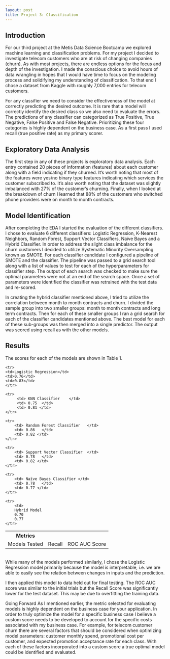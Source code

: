 ```yaml
---
layout: post
title: Project 3: Classification
---
```

## Introduction
For our third project at the Metis Data Science Bootcamp we explored machine learning and classification problems.  For my project I decided to investigate telecom customers who are at risk of changing companies (churn).  As with most projects, there are endless options for the focus and depth of the investigation.  I made the conscious choice to avoid hours of data wrangling in hopes that I would have time to focus on the modeling process and solidifying my understanding of classification.  To that end I chose a dataset from Kaggle with roughly 7,000 entries for telecom customers. 

For any classifier we need to consider the effectiveness of the model at correctly predicting the desired outcome.  It is rare that a model will correctly identify the desired class so we also need to evaluate the errors.  The predictions of any classifier can categorized as True Positive, True Negative, False Positive and False Negative.  Prioritizing these four categories is highly dependent on the business case.  As a first pass I used recall (true positive rate) as my primary scorer.

## Exploratory Data Analysis
The first step in any of these projects is exploratory data analysis.   Each entry contained 20 pieces of information (features) about each customer along with a field indicating if they churned.   It’s worth noting that most of the features were yes/no binary type features indicating which services the customer subscribed to.  It’s also worth noting that the dataset was slightly imbalanced with 27% of the customer’s churning.  Finally, when I looked at the breakdown of churn I learned that 88% of the customers who switched phone providers were on month to month contracts.

## Model Identification
After completing the EDA I started the evaluation of the different classifiers.  I chose to evaluate 6 different classifiers: Logistic Regression, K-Nearest Neighbors, Random Forest, Support Vector Classifiers, Naïve Bayes and a Hybrid Classifier.  In order to address the slight class imbalance for the churn customers I decided to utilize Systematic Minority Oversampling known as SMOTE.  For each classifier candidate I configured a pipeline of SMOTE and the classifier.  The pipeline was passed to a grid search tool along with a list of values to test for each of the hyperparameters for classifier step.  The output of each search was checked to make sure the optimal parameters were not at an end of the search space.  Once a set of parameters were identified the classifier was retrained with the test data and re-scored.

In creating the hybrid classifier mentioned above, I tried to utilize the correlation between month to month contracts and churn.  I divided the sample group into two smaller groups: month to month contracts and long term contracts.  Then for each of these smaller groups I ran a grid search for each of the classifier candidates mentioned above.  The best model for each of these sub-groups was then merged into a single predictor.  The output was scored using recall as with the other models.

## Results
The scores for each of the models are shown in Table 1.

<table>
<th> Metrics </th>
    <tr>
    <td>Models Tested</td>
    <td>Recall</td>	
    <td>ROC AUC Score</td>
    </tr>

    <tr>
    <td>Logistic Regression</td>
    <td>0.76</td>
    <td>0.83</td>
    </tr>
    
    <tr>
         <td> KNN Classifier	</td>
         <td> 0.75	</td>
         <td> 0.81 </td>
    </tr>

    <tr>
        <td> Random Forest Classifier	</td>
        <td> 0.86	</td>
        <td> 0.82 </td>
    </tr>

    <tr>
        <td> Support Vector Classifier	</td>
        <td> 0.78	</td>
        <td> 0.82 </td>
    </tr>

    <tr>
        <td> Naïve Bayes Classifier	</td>
        <td> 0.78	</td>
        <td> 0.77 </td>
    </tr>

    <tr>
        <td>
        Hybrid Model	
        0.70	
        0.77
    </tr>

</table>

<br>
While many of the models performed similarly, I chose the Logistic Regression model primarily because the model is interpretable, i.e. we are able to easily see the relation between changes in inputs and the prediction.

I then applied this model to data held out for final testing.  The ROC AUC score was similar to the initial trials but the Recall Score was significantly lower for the test dataset.  This may be due to overfitting the training data.

Going Forward
As I mentioned earlier, the metric selected for evaluating models is highly dependent on the business case for your application.  In order to truly optimize the model for a specific business case I believe a custom score needs to be developed to account for the specific costs associated with my business case.  For example, for telecom customer churn there are several factors that should be considered when optimizing model parameters: customer monthly spend, promotional cost per customer, and expected promotion acceptance rate for each class.  With each of these factors incorporated into a custom score a true optimal model could be identified and evaluated.

